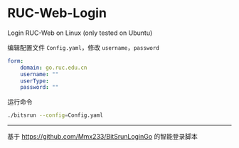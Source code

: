 # RUC-Web-Login
Login RUC-Web on Linux (only tested on Ubuntu)

编辑配置文件 `Config.yaml`，修改 `username`，`password`

```yaml
form:
    domain: go.ruc.edu.cn
    username: ""
    userType:
    password: ""
```

运行命令

```bash
./bitsrun --config=Config.yaml
```

-----
基于 https://github.com/Mmx233/BitSrunLoginGo 的智能登录脚本
